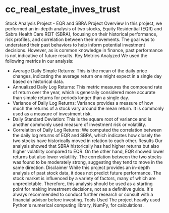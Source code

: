 # cc_real_estate_inves_trust
Stock Analysis Project - EQR and SBRA
Project Overview
In this project, we performed an in-depth analysis of two stocks, Equity Residential (EQR) and Sabra Health Care REIT (SBRA), focusing on their historical performance, risk profiles, and correlation between their movements. The goal was to understand their past behaviors to help inform potential investment decisions. However, as is common knowledge in finance, past performance is not indicative of future results.
Key Metrics Analyzed
We used the following metrics in our analysis:
* Average Daily Simple Returns: This is the mean of the daily price changes, indicating the average return one might expect in a single day based on historical data.
* Annualized Daily Log Returns: This metric measures the compound rate of return over the year, which is generally considered more accurate than simple returns for periods longer than a single day.
* Variance of Daily Log Returns: Variance provides a measure of how much the returns of a stock vary around the mean return. It is commonly used as a measure of investment risk.
* Daily Standard Deviation: This is the square root of variance and is another commonly used measure of investment risk or volatility.
* Correlation of Daily Log Returns: We computed the correlation between the daily log returns of EQR and SBRA, which indicates how closely the two stocks have historically moved in relation to each other.
Results
Our analysis showed that SBRA historically has had higher returns but also higher volatility compared to EQR. On the other hand, EQR showed lower returns but also lower volatility. The correlation between the two stocks was found to be moderately strong, suggesting they tend to move in the same direction.
Disclaimer
While this project provides an in-depth analysis of past stock data, it does not predict future performance. The stock market is influenced by a variety of factors, many of which are unpredictable. Therefore, this analysis should be used as a starting point for making investment decisions, not as a definitive guide. It's always recommended to conduct further research or consult with a financial advisor before investing.
Tools Used
The project heavily used Python's numerical computing library, NumPy, for calculations.
